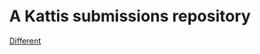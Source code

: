 # A Kattis submissions repository



[Different](https://open.kattis.com/problems/different/ "Different")
